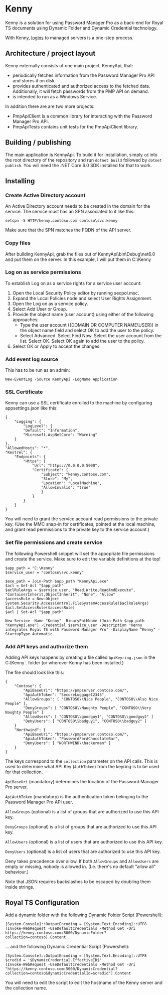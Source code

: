 # Kenny

Kenny is a solution for using Password Manager Pro as a back-end for Royal TS
documents using Dynamic Folder and Dynamic Credential technology.

With Kenny, [logins](https://www.youtube.com/watch?v=yK0P1Bk8Cx4) to managed
servers is a one-step process.

## Architecture / project layout

Kenny externally consists of one main project, KennyApi, that:

- periodically fetches information from the Password Manager Pro
  API and stores it on disk.
- provides authenticated and authorized access to the fetched data.
  Additionally, it will fetch passwords from the PMP API on
  demand.
- is intended to run as a Windows Service.

In addition there are are two more projects:

- PmpApiClient is a common library for interacting with the
  Password Manager Pro API.
- PmpApiTests contains unit tests for the PmpApiClient library.

## Building / publishing

The main application is KennyApi. To build it for installation, simply `cd`
into the root directory of the repository and run `dotnet build` followed by
`dotnet publish`. You will need the .NET Core 6.0 SDK installed for that to
work.

## Installing

### Create Active Directory account

An Active Directory account needs to be created in the domain for the service.
The service must has an SPN associated to it like this:

`setspn -S HTTP/kenny.contoso.com contoso\svc.kenny`

Make sure that the SPN matches the FQDN of the API server.

### Copy files

After building KennyApi, grab the files out of KennyApi\bin\Debug\net6.0
and put them on the server. In this example, I will put them in C:\Kenny

### Log on as service permissions

To establish Log on as a service rights for a service user account:

1. Open the Local Security Policy editor by running secpol.msc.
2. Expand the Local Policies node and select User Rights Assignment.
3. Open the Log on as a service policy.
4. Select Add User or Group.
5. Provide the object name (user account) using either of the following approaches:
    - Type the user account ({DOMAIN OR COMPUTER NAME\USER}) in the object name field and select OK to add the user to the policy.
    - Select Advanced. Select Find Now. Select the user account from the list. Select OK. Select OK again to add the user to the policy.
6. Select OK or Apply to accept the changes.

### Add event log source

This has to be run as an admin:

    New-EventLog -Source KennyApi -LogName Application

### SSL Certificate

Kenny can use a SSL certificate enrolled to the machine by configuring appsettings.json like this:

    {
        "Logging": {
            "LogLevel": {
            "Default": "Information",
            "Microsoft.AspNetCore": "Warning"
        }
    },
    "AllowedHosts": "*",
    "Kestrel": {
        "Endpoints": {
            "Https": {
                "Url": "https://0.0.0.0:5000",
                "Certificate": {
                    "Subject": "kenny.contoso.com",
                    "Store": "My",
                    "Location": "LocalMachine",
                    "AllowInvalid": "true"
                    }
                }
            }
        }
    }

You will need to grant the service account read permissions to the private key.
(Use the MMC snap-in for certificates, pointed at the local machine, and grant
read permissions to the private key to the service account.)

### Set file permissions and create service

The following Powershell snippet will set the appopriate file permissions and create the service. Make sure to edit the variable definitions at the top!

    $app_path = "C:\Kenny"
    $service_user = "contoso\svc.kenny"
    
    $exe_path = Join-Path $app_path "KennyApi.exe"
    $acl = Get-Acl "$app_path"
    $aclRuleArgs = $service_user, "Read,Write,ReadAndExecute", "ContainerInherit,ObjectInherit", "None", "Allow"
    $accessRule = New-Object System.Security.AccessControl.FileSystemAccessRule($aclRuleArgs)
    $acl.SetAccessRule($accessRule)
    $acl | Set-Acl "$app_path"

    New-Service -Name "Kenny" -BinaryPathName (Join-Path $app_path "KennyApi.exe") -Credential $service_user -Description "Kenny integrates Royal TS with Password Manager Pro" -DisplayName "Kenny" -StartupType Automatic

### Add API keys and authorize them

Adding API keys happens by creating a file called `ApiKeyring.json` in the C:\Kenny`. folder
(or wherever Kenny has been installed.)

The file should look like this:

    {
        "Contoso": {
            "ApiBaseUri": "https://pmpserver.contoso.com/",
            "ApiAuthToken": "SecureLuggage12345",
            "AllowGroups": [ "CONTOSO\\Nice People", "CONTOSO\\Also Nice People" ],
            "DenyGroups": [ "CONTOSO\\Naughty People", "CONTOSO\\Very Naughty People" ]
            "AllowUsers": [ "CONTOSO\\goodguy1", "CONTOSO\\goodguy2" ]
            "DenyUsers": [ "CONTOSO\\badguy1", "CONTOSO\\badguy2" ]
        }
        "Northwind": {
            "ApiBaseUri": "https://pmpserver.contoso.com/",
            "ApiAuthToken": "PasswordForAChocolateBar",
            "DenyUsers": [ "NORTHWIND\\hackerman" ]
        }
    }
    
The keys correspond to the `collection` parameter on the API calls. This
is used to determine what API Key (`AuthToken`) from the keyring is to be
used for that collection.

`ApiBaseUri` (mandatory) determines the location of the Password Manager Pro
server.

`ApiAuthToken` (mandatory) is the authentication token belinging to the
Password Manager Pro API user.

`AllowGroups` (optional) is a list of groups that are authorized to use this
API key.

`DenyGroups` (optional) is a list of groups that are authorized to use this
API key.

`AllowUsers` (optional) is a list of users that are authorized to use this
API key.

`DenyUsers` (optional) is a list of users that are authorized to use this
API key.

Deny takes precedence over allow. If both `AllowGroups` and `AllowUsers`
are empty or missing, nobody is allowed in. (I.e. there's no default
"allow all" behaviour.)

Note that JSON requires backslashes to be escaped by doubling them inside
strings.

## Royal TS Configuration

Add a dynamic folder with the following Dynamic Folder Script (Powershell):

    [System.Console]::OutputEncoding = [System.Text.Encoding]::UTF8
    (Invoke-WebRequest -UseDefaultCredentials -Method Get -Uri https://kenny.contoso.com:5000/DynamicFolder?collection=contoso).Content

... and the following Dynamic Credential Script (Powershell):

    [System.Console]::OutputEncoding = [System.Text.Encoding]::UTF8
    $credid = '$DynamicCredential.EffectiveID$'
    (Invoke-WebRequest -UseDefaultCredentials -Method Get -Uri "https://kenny.contoso.com:5000/DynamicCredential?collection=contoso&dynamicCredentialId=$credid").Content

You will need to edit the script to edit the hostname of the Kenny server and
the collection name.